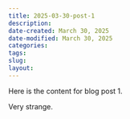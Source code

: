 ```yaml
---
title: 2025-03-30-post-1
description: 
date-created: March 30, 2025
date-modified: March 30, 2025
categories: 
tags: 
slug: 
layout:
---
```


Here is the content for blog post 1.

Very strange.

